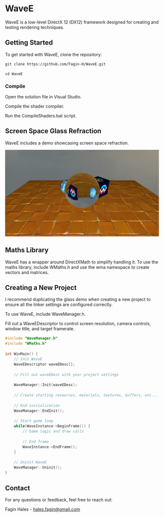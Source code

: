 # WaveE

WaveE is a low-level DirectX 12 (DX12) framework designed for creating and testing rendering techniques.

## Getting Started

To get started with WaveE, clone the repository:

```git
git clone https://github.com/Fagin-H/WaveE.git

cd WaveE
```

### Compile

Open the solution file in Visual Studio.

Compile the shader compiler.

Run the CompileShaders.bat script.

## Screen Space Glass Refraction

WaveE includes a demo showcasing screen space refraction.

![A rendered image showing a glass sphere in front of a cube and an icosphere.](./Images/Glass1.png)

## Maths Library

WaveE has a wrapper around DirectXMath to simplify handling it. To use the maths library, include WMaths.h and use the wma namespace to create vectors and matrices.

## Creating a New Project

I recommend duplicating the glass demo when creating a new project to ensure all the linker settings are configured correctly.

To use WaveE, include WaveManager.h.

Fill out a WaveEDescriptor to control screen resolution, camera controls, window title, and target framerate.

```cpp
#include "WaveManager.h"
#include "WMaths.h"

int WinMain() {
    // Init WaveE
    WaveEDescriptor waveEDesc{};

    // Fill out waveEDesc with your project settings

    WaveManager::Init(waveEDesc);

    // Create starting resources, materials, textures, buffers, etc...

    // End initialization
    WaveManager::EndInit();

    // Start game loop
    while(WaveInstance->BeginFrame()) {
        // Game logic and draw calls

        // End frame
        WaveInstance->EndFrame();
    }

    // Uninit WaveE
    WaveManager::Uninit();
}
```

## Contact
For any questions or feedback, feel free to reach out:

Fagin Hales - hales.fagin@gmail.com